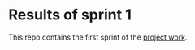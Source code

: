 # Results of sprint 1

This repo contains the first sprint of the [project work](https://fh-cloud-computing.github.io/projectwork/).